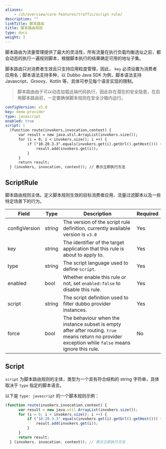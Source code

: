```yaml
---
aliases:
    - /zh/overview/core-features/traffic/script-rule/
description: ""
linkTitle: 脚本路由
title: 脚本路由规则
type: docs
weight: 3
---
```




脚本路由为流量管理提供了最大的灵活性，所有流量在执行负载均衡选址之前，都会动态的执行一遍规则脚本，根据脚本执行的结果确定可用的地址子集。

脚本路由只对消费者生效且只支持应用粒度管理，因此， `key` 必须设置为消费者应用名；脚本语法支持多种，以 Dubbo Java SDK 为例，脚本语法支持 Javascript、Groovy、Kotlin 等，具体可参见每个语言实现的限制。

> 脚本路由由于可以动态加载远端代码执行，因此存在潜在的安全隐患，在启用脚本路由前，一定要确保脚本规则在安全沙箱内运行。

```yaml
configVersion: v3.0
key: demo-provider
type: javascript
enabled: true
script: |
  (function route(invokers,invocation,context) {
      var result = new java.util.ArrayList(invokers.size());
      for (i = 0; i < invokers.size(); i ++) {
          if ("10.20.3.3".equals(invokers.get(i).getUrl().getHost())) {
              result.add(invokers.get(i));
          }
      }
      return result;
  } (invokers, invocation, context)); // 表示立即执行方法
```

## ScriptRule
脚本路由规则主体。定义脚本规则生效的目标消费者应用、流量过滤脚本以及一些特定场景下的行为。

| Field | Type | Description | Required |
| --- | --- | --- | --- |
| configVersion | string | The version of the script rule definition, currently available version is `v3.0` | Yes |
| key | string | The identifier of the target application that this rule is about to apply to.| Yes |
| type | string | The script language used to define `script`. | Yes |
| enabled | bool | Whether enable this rule or not, set `enabled:false` to disable this rule. | Yes |
| script | string | The script definition used to filter dubbo provider instances. | Yes |
| force | bool | The behaviour when the instance subset is empty after after routing. `true` means return no provider exception while `false` means ignore this rule. | No |

## Script
`script` 为脚本路由规则的主体，类型为一个具有符合结构的 string 字符串，具体取决于 `type` 指定的脚本语言。

以下是 `type: javascript` 的一个脚本规则示例：

```javascript
(function route(invokers,invocation,context) {
      var result = new java.util.ArrayList(invokers.size());
      for (i = 0; i < invokers.size(); i ++) {
          if ("10.20.3.3".equals(invokers.get(i).getUrl().getHost())) {
              result.add(invokers.get(i));
          }
      }
      return result;
  } (invokers, invocation, context)); // 表示立即执行方法
```
